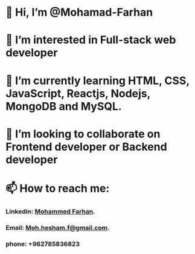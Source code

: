 # 👋 Hi, I’m @Mohamad-Farhan
# 👀 I’m interested in Full-stack web developer
# 🌱 I’m currently learning HTML, CSS, JavaScript, Reactjs, Nodejs, MongoDB and MySQL. 
# 💞️ I’m looking to collaborate on Frontend developer or Backend developer
# 📫 How to reach me:
### Linkedin: [Mohammed Farhan](https://www.linkedin.com/in/mohammedfarhan-3b2522202/).
### Email: Moh.hesham.f@gmail.com.
### phone: +962785836823

<!---
Mohamad-Farhan/Mohamad-Farhan is a ✨ special ✨ repository because its `README.md` (this file) appears on your GitHub profile.
You can click the Preview link to take a look at your changes.
--->
